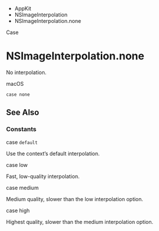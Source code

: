 

- AppKit
- NSImageInterpolation
-  NSImageInterpolation.none 

Case

# NSImageInterpolation.none

No interpolation.

macOS

``` source
case none
```

## See Also

### Constants

case `default`

Use the context’s default interpolation.

case low

Fast, low-quality interpolation.

case medium

Medium quality, slower than the low interpolation option.

case high

Highest quality, slower than the medium interpolation option.

